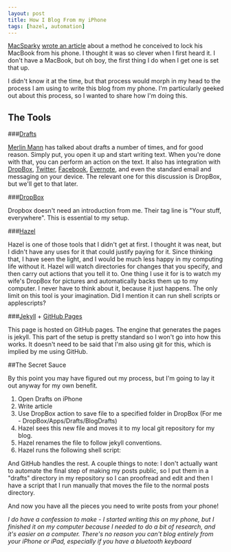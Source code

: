 ```yaml
---
layout: post
title: How I Blog From my iPhone
tags: [hazel, automation]
---
```


[MacSparky](http://macsparky.com) [wrote an article](http://macsparky.com/blog/2013/5/put-your-mac-to-sleep-with-ios-drafts) about a method he conceived to lock his MacBook from his phone. I thought it was so clever when I first heard it. I don't have a MacBook, but oh boy, the first thing I do when I get one is set that up. 

I didn't know it at the time, but that process would morph in my head to the process I am using to write this blog from my phone. I'm particularly geeked out about this process, so I wanted to share how I'm doing this.

## The Tools

###[Drafts](http://agiletortoise.com/drafts)

[Merlin Mann](merlinmann.com) has talked about drafts a number of times, and for
good reason. Simply put, you open it up and start writing text. When you're done
with that, you can perform an action on the text. It also has integration with
[DropBox](http://dropbox.com), [Twitter](http://twitter.com), [Facebook](http://facebook.com),
[Evernote](http://evernote.com), and even the standard email and messaging on your
device. The relevant one for this discussion is DropBox, but we'll get to that
later.

###[DropBox](http://dropbox.com)

Dropbox doesn't need an introduction from me. Their tag line is "Your stuff,
everywhere". This is essential to my setup.

###[Hazel](http://noodlesoft.com/hazel.php)

Hazel is one of those tools that I didn't get at first. I thought it was neat,
but I didn't have any uses for it that could justify paying for it. Since
thinking that, I have seen the light, and I would be much less happy in my
computing life without it. Hazel will watch directories for changes that you
specify, and then carry out actions that you tell it to. One thing I use it for
is to watch my wife's DropBox for pictures and automatically backs them up to my
computer. I never have to think about it, because it just happens. The only
limit on this tool is your imagination. Did I mention it can run shell scripts
or applescripts?

###[Jekyll](http://jekyllrb.com) + [GitHub Pages](http://pages.github.com/)

This page is hosted on GitHub pages. The engine that generates the pages is
jekyll. This part of the setup is pretty standard so I won't go into how this
works. It doesn't need to be said that I'm also using git for this, which is
implied by me using GitHub.

##The Secret Sauce

By this point you may have figured out my process, but I'm going to lay it out
anyway for my own benefit.

1. Open Drafts on iPhone
2. Write article
3. Use DropBox action to save file to a specified folder in DropBox (For me -
   DropBox/Apps/Drafts/BlogDrafts)
4. Hazel sees this new file and moves it to my local git repository for my blog.
5. Hazel renames the file to follow jekyll conventions.
6. Hazel runs the following shell script:

<script src="https://gist.github.com/z3roshot/6200811.js"></script>

And GitHub handles the rest.
A couple things to note: I don't actually want to automate the final step of
making my posts public, so I put them in a "drafts" directory in my repository
so I can proofread and edit and then I have a script that I run manually that
moves the file to the normal posts directory.

And now you have all the pieces you need to write posts from your phone!

_I do have a confession to make - I started writing this on my phone, but I
finished it on my computer because I needed to do a bit of research, and it's
easier on a computer. There's no reason you can't blog entirely from your iPhone
or iPad, especially if you have a bluetooth keyboard_
